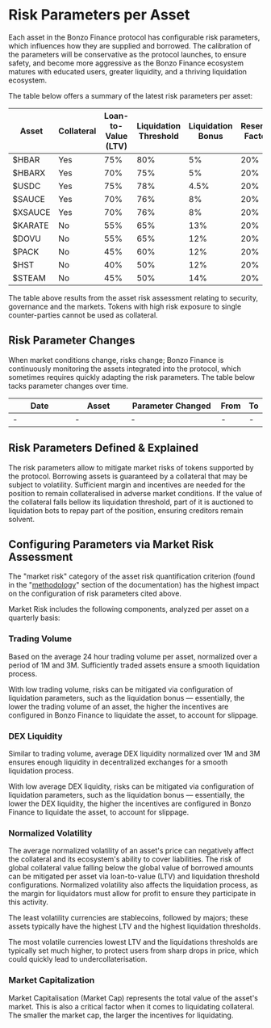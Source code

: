 # Risk Parameters per Asset

Each asset in the Bonzo Finance protocol has configurable risk parameters, which influences how they are supplied and borrowed. The calibration of the parameters will be conservative as the protocol launches, to ensure safety, and become more aggressive as the Bonzo Finance ecosystem matures with educated users, greater liquidity, and a thriving liquidation ecosystem.

The table below offers a summary of the latest risk parameters per asset:

<table><thead><tr><th width="136">Asset</th><th width="110">Collateral</th><th width="186">Loan-to-Value (LTV)</th><th width="206">Liquidation Threshold</th><th width="169">Liquidation Bonus</th><th width="148">Reserve Factor</th></tr></thead><tbody><tr><td>$HBAR</td><td>Yes</td><td>75%</td><td>80%</td><td>5%</td><td>20%</td></tr><tr><td>$HBARX</td><td>Yes</td><td>70%</td><td>75%</td><td>5%</td><td>20%</td></tr><tr><td>$USDC</td><td>Yes</td><td>75%</td><td>78%</td><td>4.5%</td><td>20%</td></tr><tr><td>$SAUCE</td><td>Yes</td><td>70%</td><td>76%</td><td>8%</td><td>20%</td></tr><tr><td>$XSAUCE</td><td>Yes</td><td>70%</td><td>76%</td><td>8%</td><td>20%</td></tr><tr><td>$KARATE</td><td>No</td><td>55%</td><td>65%</td><td>13%</td><td>20%</td></tr><tr><td>$DOVU</td><td>No</td><td>55%</td><td>65%</td><td>12%</td><td>20%</td></tr><tr><td>$PACK</td><td>No</td><td>45%</td><td>60%</td><td>12%</td><td>20%</td></tr><tr><td>$HST</td><td>No</td><td>40%</td><td>50%</td><td>12%</td><td>20%</td></tr><tr><td>$STEAM</td><td>No</td><td>45%</td><td>50%</td><td>14%</td><td>20%</td></tr></tbody></table>

The table above results from the asset risk assessment relating to security, governance and the markets. Tokens with high risk exposure to single counter-parties cannot be used as collateral.

## Risk Parameter Changes

When market conditions change, risks change; Bonzo Finance is continuously monitoring the assets integrated into the protocol, which sometimes requires quickly adapting the risk parameters. The table below tacks parameter changes over time.

<table><thead><tr><th width="134">Date</th><th width="113">Asset</th><th width="194">Parameter Changed</th><th>From</th><th>To</th></tr></thead><tbody><tr><td>-</td><td>-</td><td>-</td><td>-</td><td>-</td></tr></tbody></table>

## Risk Parameters Defined & Explained

The risk parameters allow to mitigate market risks of tokens supported by the protocol. Borrowing assets is guaranteed by a collateral that may be subject to volatility. Sufficient margin and incentives are needed for the position to remain collateralised in adverse market conditions. If the value of the collateral falls bellow its liquidation threshold, part of it is auctioned to liquidation bots to repay part of the position, ensuring creditors remain solvent.

## Configuring Parameters via Market Risk Assessment&#x20;

The "market risk" category of the asset risk quantification criterion (found in the "[methodology](risk-score-methodology.md)" section of the documentation) has the highest impact on the configuration of risk parameters cited above.&#x20;

Market Risk includes the following components, analyzed per asset on a quarterly basis:

### **Trading Volume**

Based on the average 24 hour trading volume per asset, normalized over a period of 1M and 3M. Sufficiently traded assets ensure a smooth liquidation process.&#x20;

With low trading volume, risks can be mitigated via configuration of liquidation parameters, such as the liquidation bonus — essentially, the lower the trading volume of an asset, the higher the incentives are configured in Bonzo Finance to liquidate the asset, to account for slippage.

### **DEX Liquidity**

Similar to trading volume, average DEX liquidity normalized over 1M and 3M ensures enough liquidity in decentralized exchanges for a smooth liquidation process.&#x20;

With low average DEX liquidity, risks can be mitigated via configuration of liquidation parameters, such as the liquidation bonus — essentially, the lower the DEX liquidity, the higher the incentives are configured in Bonzo Finance to liquidate the asset, to account for slippage.

### Normalized Volatility

The average normalized volatility of an asset's price can negatively affect the collateral and its ecosystem's ability to cover liabilities. The risk of global collateral value falling below the global value of borrowed amounts can be mitigated per asset via loan-to-value (LTV) and liquidation threshold configurations. Normalized volatility also affects the liquidation process, as the margin for liquidators must allow for profit to ensure they participate in this activity.

The least volatility currencies are stablecoins, followed by majors; these assets typically have the highest LTV and the highest liquidation thresholds.

The most volatile currencies lowest LTV and the liquidations thresholds are typically set much higher, to protect users from sharp drops in price, which could quickly lead to undercollaterisation.

### Market Capitalization

Market Capitalisation (Market Cap) represents the total value of the asset's market. This is also a critical factor when it comes to liquidating collateral. The smaller the market cap, the larger the incentives for liquidating.

